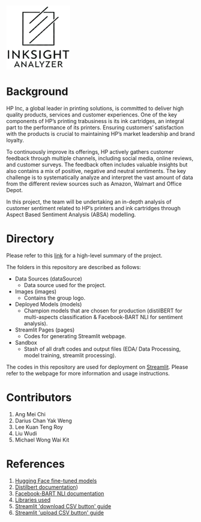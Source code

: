 <img src="https://github.com/wd686/InkSightAnalyzer/blob/main/images/group_logo.jpg" width="170" height="170">

# Background
HP Inc, a global leader in printing solutions, is committed to deliver high quality products, services and customer experiences. One of the key components of HP’s printing trabusiness is its ink cartridges, an integral part to the performance of its printers. Ensuring customers’ satisfaction with the products is crucial to maintaining HP’s market leadership and brand loyalty.

To continuously improve its offerings, HP actively gathers customer feedback through multiple channels, including social media, online reviews, and customer surveys.  The feedback often includes valuable insights but also contains a mix of positive, negative and neutral sentiments. The key challenge is to systematically analyze and interpret the vast amount of data from the different review sources such as Amazon, Walmart and Office Depot. 

In this project, the team will be undertaking an in-depth analysis of customer sentiment related to HP’s printers and ink cartridges through Aspect Based Sentiment Analysis (ABSA) modelling.

# Directory
Please refer to this [link](https://github.com/wd686/InkSightAnalyzer/blob/main/Project%20Summary.pdf) for a high-level summary of the project.

The folders in this repository are described as follows:

- Data Sources (dataSource)
  - Data source used for the project.
- Images (images)
  - Contains the group logo.
- Deployed Models (models)
  - Champion models that are chosen for production (distilBERT for multi-aspects classification & Facebook-BART NLI for sentiment analysis).
- Streamlit Pages (pages)
  - Codes for generating Streamlit webpage.
- Sandbox
  - Stash of all draft codes and output files (EDA/ Data Processing, model training, streamlit processing).

 The codes in this repository are used for deployment on [Streamlit](https://inksightanalyzer.streamlit.app/). Please refer to the webpage for more information and usage instructions.

# Contributors
1. Ang Mei Chi
2. Darius Chan Yak Weng
3. Lee Kuan Teng Roy
4. Liu Wudi
5. Michael Wong Wai Kit

# References
1. [Hugging Face fine-tuned models]([https://github.com/gauthamp10/apple-appstore-apps](https://huggingface.co/nusebacra))
2. [Distilbert documentation](https://huggingface.co/docs/transformers/en/model_doc/distilbert))
3. [Facebook-BART NLI documentation](https://huggingface.co/facebook/bart-large-mnli)
4. [Libraries used](https://github.com/wd686/InkSightAnalyzer/blob/main/requirements.txt)
5. [Streamlit 'download CSV button' guide](https://www.youtube.com/watch?v=eJWHFJSjD9E)
6. [Streamlit 'upload CSV button' guide](https://www.youtube.com/watch?v=i3Ad3-Z-zbY)
